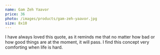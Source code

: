 ```yaml
---
name: Gam Zeh Yaavor
price: 36
photo: /images/products/gam-zeh-yaavor.jpg
size: 8x10
---
```


I have always loved this quote, as it reminds me that no matter how bad or how good things are at the moment, it will pass. I find this concept very comforting when life is hard.